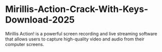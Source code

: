 # Mirillis-Action-Crack-With-Keys-Download-2025
Mirillis Action! is a powerful screen recording and live streaming software that allows users to capture high-quality video and audio from their computer screens. 

